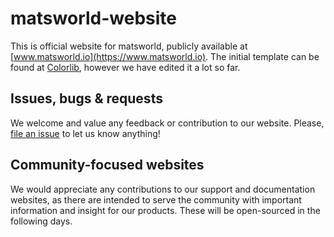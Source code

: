 # matsworld-website
This is official website for matsworld, publicly available at [www.matsworld.io](https://www.matsworld.io). The initial template can be found at [Colorlib](https://www.colorlib.com), however we have edited it a lot so far.

## Issues, bugs & requests
We welcome and value any feedback or contribution to our website. Please, [file an issue](https://github.com/matsworld/matsworld-website/issues/new) to let us know anything!

## Community-focused websites
We would appreciate any contributions to our support and documentation websites, as there are intended to serve the community with important information and insight for our products. These will be open-sourced in the following days.
